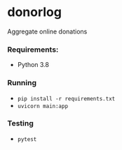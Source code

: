 # donorlog
Aggregate online donations

### Requirements:
 - Python 3.8

### Running
 - `pip install -r requirements.txt`
 - `uvicorn main:app`

### Testing
 - `pytest`
